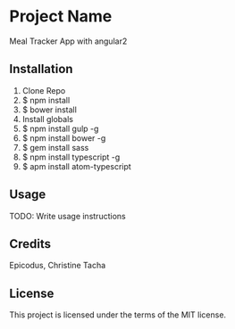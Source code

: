 # Project Name

Meal Tracker App with angular2

## Installation

1. Clone Repo
2. $ npm install
3. $ bower install
4. Install globals
5. $ npm install gulp -g
6. $ npm install bower -g
7. $ gem install sass
8. $ npm install typescript -g
9. $ apm install atom-typescript

## Usage

TODO: Write usage instructions

## Credits

Epicodus, Christine Tacha

## License

This project is licensed under the terms of the MIT license.
